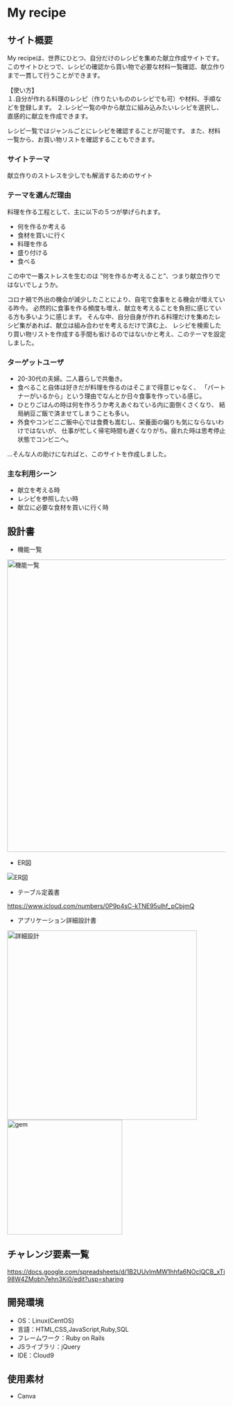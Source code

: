 # My recipe

## サイト概要
My recipeは、世界にひとつ、自分だけのレシピを集めた献立作成サイトです。
このサイトひとつで、レシピの確認から買い物で必要な材料一覧確認、献立作りまで一貫して行うことができます。


【使い方】   
１.自分が作れる料理のレシピ（作りたいもののレシピでも可）や材料、手順などを登録します。
２.レシピ一覧の中から献立に組み込みたいレシピを選択し、直感的に献立を作成できます。

レシピ一覧ではジャンルごとにレシピを確認することが可能です。
また、材料一覧から、お買い物リストを確認することもできます。


### サイトテーマ
献立作りのストレスを少しでも解消するためのサイト


### テーマを選んだ理由

料理を作る工程として、主に以下の５つが挙げられます。
- 何を作るか考える
- 食材を買いに行く
- 料理を作る
- 盛り付ける
- 食べる

この中で一番ストレスを生むのは ”何を作るか考えること”、つまり献立作りではないでしょうか。

コロナ禍で外出の機会が減少したことにより、自宅で食事をとる機会が増えている昨今。
必然的に食事を作る頻度も増え、献立を考えることを負担に感じている方も多いように感じます。
そんな中、自分自身が作れる料理だけを集めたレシピ集があれば、献立は組み合わせを考えるだけで済む上、
レシピを検索したり買い物リストを作成する手間も省けるのではないかと考え、このテーマを設定しました。

### ターゲットユーザ
- 20-30代の夫婦。二人暮らしで共働き。
- 食べること自体は好きだが料理を作るのはそこまで得意じゃなく、
 「パートナーがいるから」という理由でなんとか日々食事を作っている感じ。
- ひとりごはんの時は何を作ろうか考えあぐねている内に面倒くさくなり、
  結局納豆ご飯で済ませてしまうことも多い。
- 外食やコンビニご飯中心では食費も嵩むし、栄養面の偏りも気にならないわけではないが、
  仕事が忙しく帰宅時間も遅くなりがち。疲れた時は思考停止状態でコンビニへ。

…そんな人の助けになればと、このサイトを作成しました。


### 主な利用シーン
- 献立を考える時
- レシピを参照したい時
- 献立に必要な食材を買いに行く時

## 設計書
- 機能一覧
<img width="675" alt="機能一覧" src="https://user-images.githubusercontent.com/81369773/127392123-e4920962-29b9-4178-8c12-4e0c70255293.png">



- ER図

![ER図](https://user-images.githubusercontent.com/81369773/127383450-3436807c-5900-42a1-89ca-59500c71b46d.png)


- テーブル定義書
  
https://www.icloud.com/numbers/0P9p4sC-kTNE95ulhf_pCbjmQ


- アプリケーション詳細設計書
  
<img width="437" alt="詳細設計" src="https://user-images.githubusercontent.com/81369773/127392510-25fc73bf-6917-4c8f-b7e8-d382d1f5e5ab.png">
<img width="265" alt="gem" src="https://user-images.githubusercontent.com/81369773/127393224-97f2905e-ce9d-4728-aad8-e370b37c41cf.png">


## チャレンジ要素一覧
https://docs.google.com/spreadsheets/d/1B2UUvImMW1hhfa6NOclQCB_xTi98W4ZMobh7ehn3Ki0/edit?usp=sharing

## 開発環境
- OS：Linux(CentOS)
- 言語：HTML,CSS,JavaScript,Ruby,SQL
- フレームワーク：Ruby on Rails
- JSライブラリ：jQuery
- IDE：Cloud9

## 使用素材
- Canva
